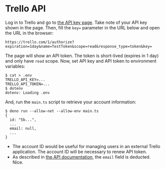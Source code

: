 # Trello API

Log in to Trello and go to [the API key page][key]. Take note of your API key
shown in the page. Then, fill the `key=` parameter in the URL below and open
the URL in the browser:

```
https://trello.com/1/authorize?expiration=1day&name=TestToken&scope=read&response_type=token&key=
```

The page will show an API token. The token is short-lived (expires in 1 day)
and only have `read` scope. Now, set API key and API token to environment
variables:

```console
$ cat > .env
TRELLO_API_KEY=...
TRELLO_API_TOKEN=...
$ dotenv
dotenv: Loading .env
```

And, run the `main.ts` script to retrieve your account information:

```console
$ deno run --allow-net --allow-env main.ts
{
  id: "5b...",
  ...
  email: null,
  ...
}
```

- The account ID would be useful for managing users in an external Trello
  application. The account ID will be necessary to renew API token.
- As described in [the API documentation][doc], the `email` field is deducted.
  Nice.

[key]: https://trello.com/app-key
[doc]: https://developer.atlassian.com/cloud/trello/guides/rest-api/authorization
